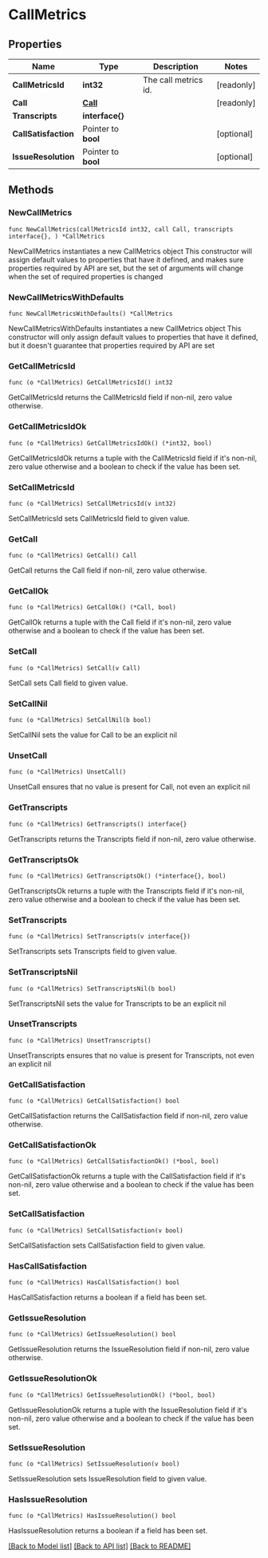 # CallMetrics

## Properties

Name | Type | Description | Notes
------------ | ------------- | ------------- | -------------
**CallMetricsId** | **int32** | The call metrics id. | [readonly] 
**Call** | [**Call**](Call.md) |  | [readonly] 
**Transcripts** | **interface{}** |  | 
**CallSatisfaction** | Pointer to **bool** |  | [optional] 
**IssueResolution** | Pointer to **bool** |  | [optional] 

## Methods

### NewCallMetrics

`func NewCallMetrics(callMetricsId int32, call Call, transcripts interface{}, ) *CallMetrics`

NewCallMetrics instantiates a new CallMetrics object
This constructor will assign default values to properties that have it defined,
and makes sure properties required by API are set, but the set of arguments
will change when the set of required properties is changed

### NewCallMetricsWithDefaults

`func NewCallMetricsWithDefaults() *CallMetrics`

NewCallMetricsWithDefaults instantiates a new CallMetrics object
This constructor will only assign default values to properties that have it defined,
but it doesn't guarantee that properties required by API are set

### GetCallMetricsId

`func (o *CallMetrics) GetCallMetricsId() int32`

GetCallMetricsId returns the CallMetricsId field if non-nil, zero value otherwise.

### GetCallMetricsIdOk

`func (o *CallMetrics) GetCallMetricsIdOk() (*int32, bool)`

GetCallMetricsIdOk returns a tuple with the CallMetricsId field if it's non-nil, zero value otherwise
and a boolean to check if the value has been set.

### SetCallMetricsId

`func (o *CallMetrics) SetCallMetricsId(v int32)`

SetCallMetricsId sets CallMetricsId field to given value.


### GetCall

`func (o *CallMetrics) GetCall() Call`

GetCall returns the Call field if non-nil, zero value otherwise.

### GetCallOk

`func (o *CallMetrics) GetCallOk() (*Call, bool)`

GetCallOk returns a tuple with the Call field if it's non-nil, zero value otherwise
and a boolean to check if the value has been set.

### SetCall

`func (o *CallMetrics) SetCall(v Call)`

SetCall sets Call field to given value.


### SetCallNil

`func (o *CallMetrics) SetCallNil(b bool)`

 SetCallNil sets the value for Call to be an explicit nil

### UnsetCall
`func (o *CallMetrics) UnsetCall()`

UnsetCall ensures that no value is present for Call, not even an explicit nil
### GetTranscripts

`func (o *CallMetrics) GetTranscripts() interface{}`

GetTranscripts returns the Transcripts field if non-nil, zero value otherwise.

### GetTranscriptsOk

`func (o *CallMetrics) GetTranscriptsOk() (*interface{}, bool)`

GetTranscriptsOk returns a tuple with the Transcripts field if it's non-nil, zero value otherwise
and a boolean to check if the value has been set.

### SetTranscripts

`func (o *CallMetrics) SetTranscripts(v interface{})`

SetTranscripts sets Transcripts field to given value.


### SetTranscriptsNil

`func (o *CallMetrics) SetTranscriptsNil(b bool)`

 SetTranscriptsNil sets the value for Transcripts to be an explicit nil

### UnsetTranscripts
`func (o *CallMetrics) UnsetTranscripts()`

UnsetTranscripts ensures that no value is present for Transcripts, not even an explicit nil
### GetCallSatisfaction

`func (o *CallMetrics) GetCallSatisfaction() bool`

GetCallSatisfaction returns the CallSatisfaction field if non-nil, zero value otherwise.

### GetCallSatisfactionOk

`func (o *CallMetrics) GetCallSatisfactionOk() (*bool, bool)`

GetCallSatisfactionOk returns a tuple with the CallSatisfaction field if it's non-nil, zero value otherwise
and a boolean to check if the value has been set.

### SetCallSatisfaction

`func (o *CallMetrics) SetCallSatisfaction(v bool)`

SetCallSatisfaction sets CallSatisfaction field to given value.

### HasCallSatisfaction

`func (o *CallMetrics) HasCallSatisfaction() bool`

HasCallSatisfaction returns a boolean if a field has been set.

### GetIssueResolution

`func (o *CallMetrics) GetIssueResolution() bool`

GetIssueResolution returns the IssueResolution field if non-nil, zero value otherwise.

### GetIssueResolutionOk

`func (o *CallMetrics) GetIssueResolutionOk() (*bool, bool)`

GetIssueResolutionOk returns a tuple with the IssueResolution field if it's non-nil, zero value otherwise
and a boolean to check if the value has been set.

### SetIssueResolution

`func (o *CallMetrics) SetIssueResolution(v bool)`

SetIssueResolution sets IssueResolution field to given value.

### HasIssueResolution

`func (o *CallMetrics) HasIssueResolution() bool`

HasIssueResolution returns a boolean if a field has been set.


[[Back to Model list]](../README.md#documentation-for-models) [[Back to API list]](../README.md#documentation-for-api-endpoints) [[Back to README]](../README.md)


